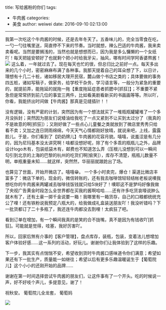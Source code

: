 title: 写给酱粉的你们
tags:
  - 牛肉酱
categories:
  - 美食
author: weiwei
date: 2016-09-10 02:13:00
---

我第一次吃这个牛肉酱的时候，还是去年冬天了。五香味儿的，完全当零食在吃，一勺一勺往嘴里送，简直停不下来的节奏。当时就想，辣么巴适的牛肉酱，我来卖卖看呢。当然是要搁浅的，当然也就是想想而已，因为我是多么慵懒的一个女纸吖！每天把娃安顿好了也就剩个把小时给我牙尖，抽风，哪有时间学阿香婆熬酱！
![](http://od9niacsj.bkt.clouddn.com/IMG_8263.JPG)
这么着，一年就过去了。现在每天也忙的很，但总归比之前好一点。每天多出来的几个小时，密密麻麻布满了各种事。我那天提着自己的耳朵想了下，以日计，理想有十几二十桩，诸如移居大理开民宿，麓山做个书店之类的；具体要做的事务四五桩，诸如写稿子，做家务，给学校干杂务，学习语言等，一般分为紧急的重要的，就提前弄，能拖延的就拖一拖【重度拖延症患者抓腮中[抓狂]】；不重要不紧急但是常常挤到前几位的事宜三两件，比如看美剧看新买的书画画等等。所以吖，你看，我能挤出时间做【牛肉酱】那真是见缝插针！！

没有逻辑，没有严密的计划，突然因为有一个想法就买了一堆瓶瓶罐罐堆了一个多月没拆封；突然因为朋友们说矮油给我吃了一点又紧到不让买到太过分了（我真的不是故意的啊[抓狂]）；又刚好做了一些点心儿童餐之类就放到了微店里秀秀只给看不卖；又加之连日阴雨绵绵，今天天气心情都刚好放晴，就说来吧，上线，露露脸儿。于是，你们看到了【奶奶牌儿】牛肉酱的花容月貌。嘻嘻，说羞涩是有几分的，因为尼玛基本没太讲究啊！啥都没想好呢，除了有个多乖的瓶瓶儿之外，品牌设计logo木有，包装纸袋木有，邮费也不知道怎么弄（压根儿没想到可以一瞬间勾引到北京的上海的巴黎的杭州的吃货们啊[偷笑]），库存不清楚，瓶瓶儿数量不明，单瓶重量未知……就这样，突然然，华丽丽就踉跄出了场。

也算见了世面，开始开微店了。嘻嘻😁。
一个多小时卖完，爆仓！渠道比微店丰富多了：微店下单的，现金的，微信转账的，还有我去咖啡馆轻轻结帐老板说噢我想吃你的牛肉酱来两罐减去咖啡钱饭钱就只给5块好了！噢耶这不是梦吗好像我做了央视广告黄金时段怎么全世界都在买我的酱啊哈哈……还有许多吃货哀嚎说肿么就木有了，还有土豪一掷千金说要一箱！我哪里有一箱货存，自己的口粮都统统充公了哩！还有铁粉说我预定八瓶大的，给我做成礼盒装送朋友吖！我没听错吗？下一批货都订了二十多瓶了，我还连牛肉都没去割哩！太疯狂了吧。

看到订单在增加，有一个瞬间我真的是笑的合不拢嘴，真不是因为有钱收吖[抓狂]。可能就是觉得，哇塞，我好厉害吖。

所以，回家后煞有介事的【客户管理】，盘点库存，装瓶，包装，变着法儿想增加客户体验好感……这一系列的活动，好玩儿。谢谢你们让我体验到了这样的乐趣。

下一步，我其实有点惴惴不安，希望收到货时牛肉酱口感味道令你们满意；希望如果还有下一批生产，质量能一如继往；希望以后有更多乐趣温暖诞生于【葡萄院儿】这个小小的还刚开始的品牌……

谢谢在第一时间选择尝试牛肉酱的朋友们，让这件事有了一个开头。吃的时候说一声，好不好吱个声儿，多提意见，谢了！

祝秋安。
                                             葡萄院儿全龙套，
                                                     葡萄妈


![](http://od9niacsj.bkt.clouddn.com/IMG_8328.jpg)